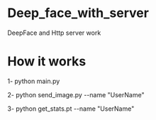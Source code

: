# Deep_face_with_server
DeepFace and Http server work

# How it works

1- python main.py

2- python send_image.py --name "UserName" 

3- python get_stats.pt --name "UserName"
